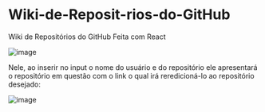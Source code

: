 # Wiki-de-Reposit-rios-do-GitHub
Wiki de Repositórios do GitHub Feita com React

![image](https://user-images.githubusercontent.com/100444673/205909804-b3db632e-b59c-4b5c-a414-26c3ba1c0cdf.png)

Nele, ao inserir no input o nome do usuário e do repositório ele apresentará o repositório em questão com o link o qual irá reredicioná-lo ao repositório desejado:

![image](https://user-images.githubusercontent.com/100444673/205910143-a80a71bc-85a6-4489-8e8a-4c730d8ee1ec.png)
